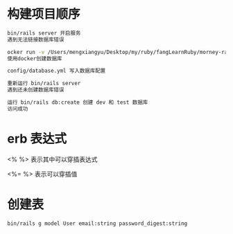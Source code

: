 # 构建项目顺序

```bash
bin/rails server 开启服务
遇到无法链接数据库错误

ocker run -v /Users/mengxiangyu/Desktop/my/ruby/fangLearnRuby/morney-rails-data:/var/lib/postgresql/data -p 5001:5432 -e POSTGRES_USER=mxy -e POSTGRES_PASSWORD=xxx -d postgres:12.2
使用docker创建数据库

config/database.yml 写入数据库配置

重新运行 bin/rails server
遇到还未创建数据库错误

运行 bin/rails db:create 创建 dev 和 test 数据库
访问成功
```

# erb 表达式

<% %> 表示其中可以穿插表达式

<%= %> 表示可以穿插值

# 创建表

```bash
bin/rails g model User email:string password_digest:string
```
